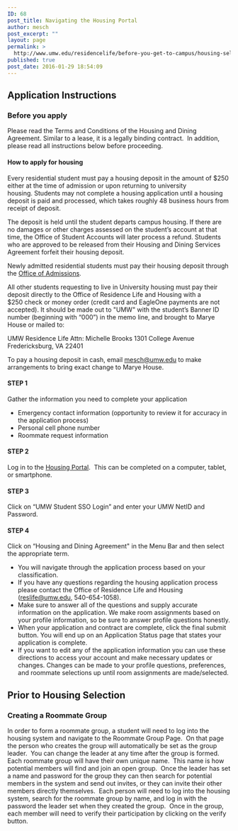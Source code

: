 ```yaml
---
ID: 68
post_title: Navigating the Housing Portal
author: mesch
post_excerpt: ""
layout: page
permalink: >
  http://www.umw.edu/residencelife/before-you-get-to-campus/housing-selection/navigating/
published: true
post_date: 2016-01-29 18:54:09
---
```

<h2>Application Instructions</h2>
<h3>Before you apply</h3>
Please read the Terms and Conditions of the Housing and Dining Agreement. Similar to a lease, it is a legally binding contract.  In addition, please read all instructions below before proceeding.
<h4>How to apply for housing</h4>
Every residential student must pay a housing deposit in the amount of $250 either at the time of admission or upon returning to university housing. Students may not complete a housing application until a housing deposit is paid and processed, which takes roughly 48 business hours from receipt of deposit.

The deposit is held until the student departs campus housing. If there are no damages or other charges assessed on the student’s account at that time, the Office of Student Accounts will later process a refund. Students who are approved to be released from their Housing and Dining Services Agreement forfeit their housing deposit.

Newly admitted residential students must pay their housing deposit through the <a href="http://www.umw.edu/admissions/">Office of Admissions</a>.

All other students requesting to live in University housing must pay their deposit directly to the Office of Residence Life and Housing with a $250 check or money order (credit card and EagleOne payments are not accepted). It should be made out to "UMW" with the student’s Banner ID number (beginning with “000”) in the memo line, and brought to Marye House or mailed to:

UMW Residence Life
Attn: Michelle Brooks
1301 College Avenue
Fredericksburg, VA 22401

To pay a housing deposit in cash, email <a href="mailto:mesch@umw.edu">mesch@umw.edu</a> to make arrangements to bring exact change to Marye House.
<h4>STEP 1</h4>
Gather the information you need to complete your application
<ul>
 	<li>Emergency contact information (opportunity to review it for accuracy in the application process)</li>
 	<li>Personal cell phone number</li>
 	<li>Roommate request information</li>
</ul>
<h4>STEP 2</h4>
Log in to the <a href="https://umw.starrezhousing.com/StarRezPortal/Login">Housing Portal</a>.  This can be completed on a computer, tablet, or smartphone.
<h4>STEP 3</h4>
Click on “UMW Student SSO Login” and enter your UMW NetID and Password.
<h4>STEP 4</h4>
Click on “Housing and Dining Agreement" in the Menu Bar and then select the appropriate term.
<ul>
 	<li>You will navigate through the application process based on your classification.</li>
 	<li>If you have any questions regarding the housing application process please contact the Office of Residence Life and Housing (<a href="mailto:reslife@umw.edu">reslife@umw.edu</a>, 540-654-1058).</li>
 	<li>Make sure to answer all of the questions and supply accurate information on the application. We make room assignments based on your profile information, so be sure to answer profile questions honestly.</li>
 	<li>When your application and contract are complete, click the final submit button. You will end up on an Application Status page that states your application is complete.</li>
 	<li>If you want to edit any of the application information you can use these directions to access your account and make necessary updates or changes. Changes can be made to your profile questions, preferences, and roommate selections up until room assignments are made/selected.</li>
</ul>
<h2>Prior to Housing Selection</h2>
<h3>Creating a Roommate Group</h3>
In order to form a roommate group, a student will need to log into the housing system and navigate to the Roommate Group Page.  On that page the person who creates the group will automatically be set as the group leader.  You can change the leader at any time after the group is formed.  Each roommate group will have their own unique name.  This name is how potential members will find and join an open group.  Once the leader has set a name and password for the group they can then search for potential members in the system and send out invites, or they can invite their other members directly themselves.  Each person will need to log into the housing system, search for the roommate group by name, and log in with the password the leader set when they created the group.  Once in the group, each member will need to verify their participation by clicking on the verify button.
